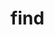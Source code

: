 # find
<!--
The `multipass find` command without any argument will list the aliases you can use to launch instances with `multipass launch` on your system and associated version information, e.g.:

```plain
$ multipass find
multipass launch …   Starts an instance of           Image version

